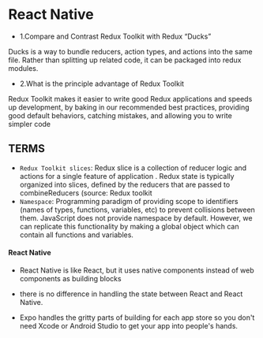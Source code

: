 # React Native
- 1.Compare and Contrast Redux Toolkit with Redux “Ducks”

Ducks is a way to bundle reducers, action types, and actions into the same file. Rather than splitting up related code, it can be packaged into redux modules.

- 2.What is the principle advantage of Redux Toolkit

Redux Toolkit makes it easier to write good Redux applications and speeds up development, by baking in our recommended best practices, providing good default behaviors, catching mistakes, and allowing you to write simpler code

## TERMS

- `Redux Toolkit slices`: Redux slice is a collection of reducer logic and actions for a single feature of application . Redux state is typically organized into slices, defined by the reducers that are passed to combineReducers (source: Redux toolkit 
- `Namespace`: Programming paradigm of providing scope to identifiers (names of types, functions, variables, etc) to prevent collisions between them. JavaScript does not provide namespace by default. However, we can replicate this functionality by making a global object which can contain all functions and variables.


#### React Native

- React Native is like React, but it uses native components instead of web components as building blocks

- there is no difference in handling the state between React and React Native.

- Expo handles the gritty parts of building for each app store so you don't need Xcode or Android Studio to get your app into people's hands.